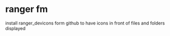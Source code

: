 # ranger fm

install ranger_devicons form github to have icons in front of files and folders displayed
